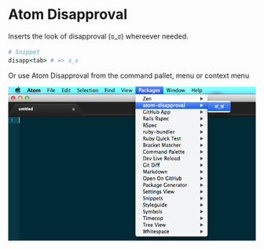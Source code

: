 # Atom Disapproval

Inserts the look of disapproval (ಠ_ಠ) whereever needed.

```coffeescript
# Snippet
disapp<tab> # => ಠ_ಠ
```

Or use Atom Disapproval from the command pallet, menu or context menu

![Menu Version](https://raw.githubusercontent.com/DVG/atom-disapproval/master/atom-disapproval.png)
